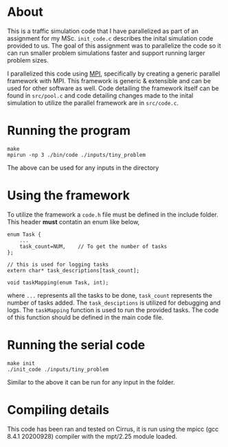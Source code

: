 # About

This is a traffic simulation code that I have parallelized as part of an assignment for my MSc. `init_code.c` describes the inital simulation code provided to us. The goal of this assignment was to parallelize the code so it can run smaller problem simulations faster and support running larger problem sizes. 

I parallelized this code using [MPI](https://en.wikipedia.org/wiki/Message_Passing_Interface), specifically by creating a generic parallel framework with MPI. This framework is generic & extensible and can be used for other software as well. Code detailing the framework itself can be found in `src/pool.c` and code detailing changes made to the inital simulation to utilize the parallel framework are in `src/code.c`.

# Running the program

```
make
mpirun -np 3 ./bin/code ./inputs/tiny_problem
```

The above can be used for any inputs in the directory

# Using the framework

To utilize the framework a `code.h` file must be defined in the include folder. This header **must** contatin an enum like below,


```
enum Task {
    ...
    task_count=NUM,    // To get the number of tasks
};

// this is used for logging tasks
extern char* task_descriptions[task_count];

void taskMapping(enum Task, int);
```

where `...` represents all the tasks to be done, `task_count` represents the number of tasks added. The `task_desciptions` is utilized for debugging and logs. The `taskMapping` function is used to run the provided tasks. The code of this function should be defined in the main code file.


# Running the serial code

```
make init
./init_code ./inputs/tiny_problem
```

Similar to the above it can be run for any input in the folder.


# Compiling details

This code has been ran and tested on Cirrus, it is run using the mpicc (gcc 8.4.1 20200928) compiler with the mpt/2.25 module loaded.